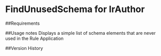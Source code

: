 # FindUnusedSchema for IrAuthor

##Requirements

##Usage notes
Displays a simple list of schema elements that are never used in the Rule Application

##Version History
